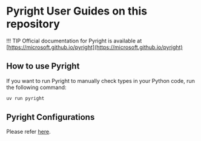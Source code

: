 # Pyright User Guides on this repository

!!! TIP
    Official documentation for Pyright is available at [https://microsoft.github.io/pyright](https://microsoft.github.io/pyright)

## How to use Pyright
If you want to run Pyright to manually check types in your Python code, run the following command:
```sh
uv run pyright
```

## Pyright Configurations
Please refer [here](../configurations/pyright.md).
